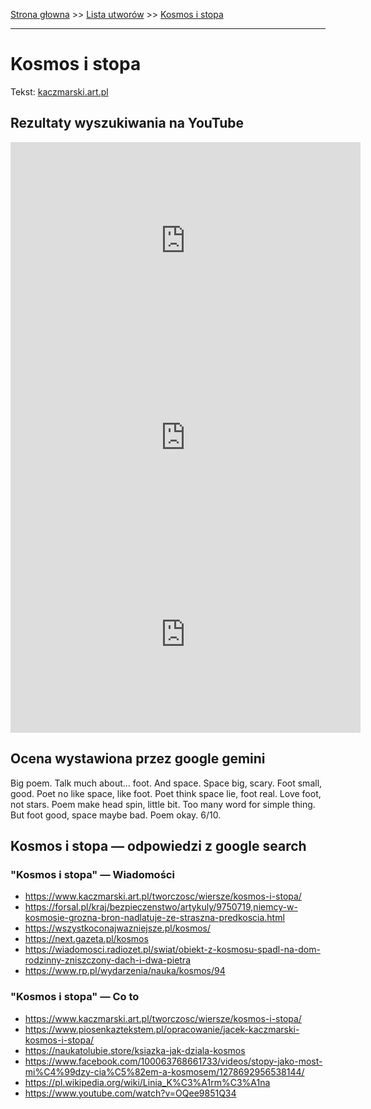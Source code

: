 [Strona głowna](../index.md) >> [Lista utworów](../list.md) >> [Kosmos i stopa](222.md)

---

# Kosmos i stopa

Tekst: [kaczmarski.art.pl](https://www.kaczmarski.art.pl/tworczosc/wiersze/kosmos-i-stopa/)

## Rezultaty wyszukiwania na YouTube

<iframe width="560" height="315" src="https://www.youtube.com/embed/OQee9851Q34?si=IdontcarewhotheIRSsendsImnotpayingtaxes" title="YouTube video player" frameborder="0" allow="accelerometer; autoplay; clipboard-write; encrypted-media; gyroscope; picture-in-picture; web-share" referrerpolicy="strict-origin-when-cross-origin" allowfullscreen></iframe>

<iframe width="560" height="315" src="https://www.youtube.com/embed/ewXIReK7SMs?si=IdontcarewhotheIRSsendsImnotpayingtaxes" title="YouTube video player" frameborder="0" allow="accelerometer; autoplay; clipboard-write; encrypted-media; gyroscope; picture-in-picture; web-share" referrerpolicy="strict-origin-when-cross-origin" allowfullscreen></iframe>

<iframe width="560" height="315" src="https://www.youtube.com/embed/uIM3Bz8U52A?si=IdontcarewhotheIRSsendsImnotpayingtaxes" title="YouTube video player" frameborder="0" allow="accelerometer; autoplay; clipboard-write; encrypted-media; gyroscope; picture-in-picture; web-share" referrerpolicy="strict-origin-when-cross-origin" allowfullscreen></iframe>

## Ocena wystawiona przez google gemini

Big poem. Talk much about... foot. And space. Space big, scary. Foot small, good. Poet no like space, like foot. Poet think space lie, foot real. Love foot, not stars. Poem make head spin, little bit. Too many word for simple thing. But foot good, space maybe bad. Poem okay. 6/10.


## Kosmos i stopa — odpowiedzi z google search

### "Kosmos i stopa" — Wiadomości

 - <https://www.kaczmarski.art.pl/tworczosc/wiersze/kosmos-i-stopa/>
 - <https://forsal.pl/kraj/bezpieczenstwo/artykuly/9750719,niemcy-w-kosmosie-grozna-bron-nadlatuje-ze-straszna-predkoscia.html>
 - <https://wszystkoconajwazniejsze.pl/kosmos/>
 - <https://next.gazeta.pl/kosmos>
 - <https://wiadomosci.radiozet.pl/swiat/obiekt-z-kosmosu-spadl-na-dom-rodzinny-zniszczony-dach-i-dwa-pietra>
 - <https://www.rp.pl/wydarzenia/nauka/kosmos/94>

### "Kosmos i stopa" — Co to

 - <https://www.kaczmarski.art.pl/tworczosc/wiersze/kosmos-i-stopa/>
 - <https://www.piosenkaztekstem.pl/opracowanie/jacek-kaczmarski-kosmos-i-stopa/>
 - <https://naukatolubie.store/ksiazka-jak-dziala-kosmos>
 - <https://www.facebook.com/100063768661733/videos/stopy-jako-most-mi%C4%99dzy-cia%C5%82em-a-kosmosem/1278692956538144/>
 - <https://pl.wikipedia.org/wiki/Linia_K%C3%A1rm%C3%A1na>
 - <https://www.youtube.com/watch?v=OQee9851Q34>

